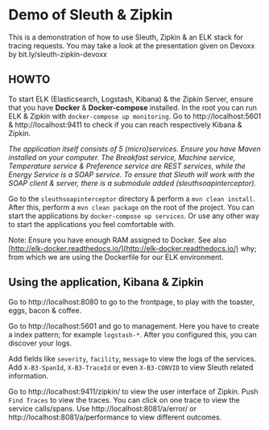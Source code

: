 # Demo of Sleuth & Zipkin

This is a demonstration of how to use Sleuth, Zipkin & an ELK stack for tracing requests.
You may take a look at the presentation given on Devoxx by bit.ly/sleuth-zipkin-devoxx
## HOWTO
To start ELK (Elasticsearch, Logstash, Kibana) & the Zipkin Server, ensure that you have **Docker** & **Docker-compose** installed.
In the root you can run ELK & Zipkin with `docker-compose up monitoring`. 
Go to http://localhost:5601 & http://localhost:9411 to check if you can reach respectively Kibana & Zipkin.

*The application itself consists of 5 (micro)services.
Ensure you have Maven installed on your computer.
The Breakfast service, Machine service, Temperature service & Preference service are REST services, while the Energy Service is a SOAP service.
To ensure that Sleuth will work with the SOAP client & server, there is a submodule added (sleuthsoapinterceptor).*

Go to the `sleuthsoapinterceptor` directory & perform a `mvn clean install`.
After this, perform a `mvn clean package` on the root of the project.
You can start the applications by `docker-compose up services`. Or use any other way to start the applications you feel comfortable with.

Note: Ensure you have enough RAM assigned to Docker. See also [http://elk-docker.readthedocs.io/](http://elk-docker.readthedocs.io/) why; from 
which we are using the Dockerfile for our ELK environment.

## Using the application, Kibana & Zipkin
Go to http://localhost:8080 to go to the frontpage, to play with the toaster, eggs, bacon & coffee.
 
 Go to http://localhost:5601 and go to management. Here you have to create a index pattern; for example `logstash-*`. After you configured this, you can discover your logs.

Add fields like `severity`, `facility`, `message` to view the logs of the services.
Add `X-B3-SpanId`, `X-B3-TraceId` or even `X-B3-CONVID` to view Sleuth related information.

Go to http://localhost:9411/zipkin/ to view the user interface of Zipkin. Push `Find Traces` to view the traces. You can click on one trace to view the service calls/spans.
Use http://localhost:8081/a/error/ or http://localhost:8081/a/performance to view different outcomes.
